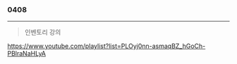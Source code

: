 ### 0408  
---  
> 인벤토리 강의

https://www.youtube.com/playlist?list=PLOyj0nn-asmaqBZ_hGoCh-PBlraNaHLyA



